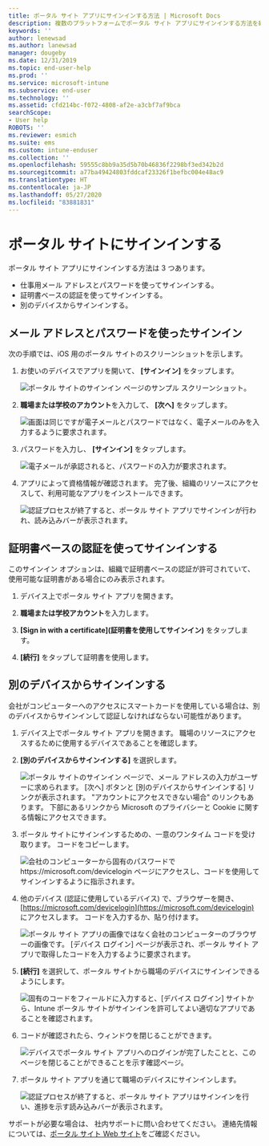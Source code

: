 ```yaml
---
title: ポータル サイト アプリにサインインする方法 | Microsoft Docs
description: 複数のプラットフォームでポータル サイト アプリにサインインする方法を確認します。
keywords: ''
author: lenewsad
ms.author: lanewsad
manager: dougeby
ms.date: 12/31/2019
ms.topic: end-user-help
ms.prod: ''
ms.service: microsoft-intune
ms.subservice: end-user
ms.technology: ''
ms.assetid: cfd214bc-f072-4808-af2e-a3cbf7af9bca
searchScope:
- User help
ROBOTS: ''
ms.reviewer: esmich
ms.suite: ems
ms.custom: intune-enduser
ms.collection: ''
ms.openlocfilehash: 59555c8bb9a35d5b70b46836f2298bf3ed342b2d
ms.sourcegitcommit: a77ba49424803fddcaf23326f1befbc004e48ac9
ms.translationtype: HT
ms.contentlocale: ja-JP
ms.lasthandoff: 05/27/2020
ms.locfileid: "83881831"
---
```

# <a name="sign-in-to-company-portal"></a>ポータル サイトにサインインする  

ポータル サイト アプリにサインインする方法は 3 つあります。

* 仕事用メール アドレスとパスワードを使ってサインインする。  
* 証明書ベースの認証を使ってサインインする。  
* 別のデバイスからサインインする。    


## <a name="sign-in-with-your-email-address-and-password"></a>メール アドレスとパスワードを使ったサインイン
次の手順では、iOS 用のポータル サイトのスクリーンショットを示します。  

1. お使いのデバイスでアプリを開いて、 **[サインイン]** をタップします。  

   ![ポータル サイトのサインイン ページのサンプル スクリーンショット。](./media/intune-ios-cp-signin-1908.png)


2. **職場または学校のアカウント**を入力して、 **[次へ]** をタップします。

   ![画面は同じですが電子メールとパスワードではなく、電子メールのみを入力するように要求されます。](./media/cp_ios_aad_signin_after_1804_002.png)

3. パスワードを入力し、 **[サインイン]** をタップします。

   ![電子メールが承認されると、パスワードの入力が要求されます。](./media/cp_ios_aad_signin_after_1804_003.png)

4. アプリによって資格情報が確認されます。 完了後、組織のリソースにアクセスして、利用可能なアプリをインストールできます。  

   ![認証プロセスが終了すると、ポータル サイト アプリでサインインが行われ、読み込みバーが表示されます。](./media/cp_ios_aad_signin_after_1804_004.png)

## <a name="sign-in-with-certificate-based-authentication"></a>証明書ベースの認証を使ってサインインする
このサインイン オプションは、組織で証明書ベースの認証が許可されていて、使用可能な証明書がある場合にのみ表示されます。  

1. デバイス上でポータル サイト アプリを開きます。  

2. **職場または学校アカウント**を入力します。  

3. **[Sign in with a certificate]\(証明書を使用してサインイン\)** をタップします。  

4. **[続行]** をタップして証明書を使用します。  

## <a name="sign-in-from-another-device"></a>別のデバイスからサインインする

会社がコンピューターへのアクセスにスマートカードを使用している場合は、別のデバイスからサインインして認証しなければならない可能性があります。  

1. デバイス上でポータル サイト アプリを開きます。 職場のリソースにアクセスするために使用するデバイスであることを確認します。       

1. **[別のデバイスからサインインする]** を選択します。  

   ![ポータル サイトのサインイン ページで、メール アドレスの入力がユーザーに求められます。  [次へ] ボタンと [別のデバイスからサインインする] リンクが表示されます。 "アカウントにアクセスできない場合" のリンクもあります。 下部にあるリンクから Microsoft のプライバシーと Cookie に関する情報にアクセスできます。](./media/cp_ios_aad_signin_after_1804_005.png)

2. ポータル サイトにサインインするための、一意のワンタイム コードを受け取ります。 コードをコピーします。

   ![会社のコンピューターから固有のパスワードで https://microsoft.com/devicelogin ページにアクセスし、コードを使用してサインインするように指示されます。](./media/cp_ios_aad_signin_after_1804_006.png)

3. 他のデバイス (認証に使用しているデバイス) で、ブラウザーを開き、[https://microsoft.com/devicelogin](https://microsoft.com/devicelogin) にアクセスします。 コードを入力するか、貼り付けます。  

   ![ポータル サイト アプリの画像ではなく会社のコンピューターのブラウザーの画像です。 [デバイス ログイン] ページが表示され、ポータル サイト アプリで取得したコードを入力するように要求されます。](../fundamentals/media/whats-new-app-ui/cp_ios_aad_signin_from_another_device_after_1704_004.png)

4. __[続行]__ を選択して、ポータル サイトから職場のデバイスにサインインできるようにします。   

   ![固有のコードをフィールドに入力すると、[デバイス ログイン] サイトから、Intune ポータル サイトがサインインを許可してよい適切なアプリであることを確認されます。](../fundamentals/media/whats-new-app-ui/cp_ios_aad_signin_from_another_device_after_1704_005.png) 

5. コードが確認されたら、ウィンドウを閉じることができます。  

   ![デバイスでポータル サイト アプリへのログインが完了したことと、このページを閉じることができることを示す確認ページ。](../fundamentals/media/whats-new-app-ui/cp_ios_aad_signin_from_another_device_after_1704_006.png)

6. ポータル サイト アプリを通じて職場のデバイスにサインインします。  

   ![認証プロセスが終了すると、ポータル サイト アプリはサインインを行い、進捗を示す読み込みバーが表示されます。](./media/cp_ios_aad_signin_after_1804_007.png)

サポートが必要な場合は、 社内サポートに問い合わせてください。 連絡先情報については、[ポータル サイト Web サイト](https://go.microsoft.com/fwlink/?linkid=2010980)をご確認ください。  

